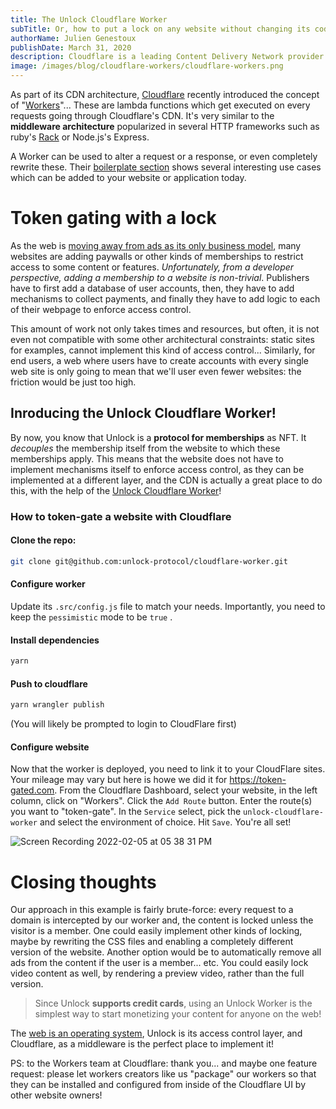 ```yaml
---
title: The Unlock Cloudflare Worker
subTitle: Or, how to put a lock on any website without changing its code!
authorName: Julien Genestoux
publishDate: March 31, 2020
description: Cloudflare is a leading Content Delivery Network provider. Web sites and application can use Cloudflare to add a layer between consumers and their applications in order to increase delivery speed, reduce the impact of attacks... or, add an Unlock lock!
image: /images/blog/cloudflare-workers/cloudflare-workers.png
---
```


As part of its CDN architecture, [Cloudflare](https://cloudflare.com) recently introduced the concept of "[Workers](https://workers.cloudflare.com/)"... These are lambda functions which get executed on every requests going through Cloudflare's CDN. It's very similar to the **middleware architecture** popularized in several HTTP frameworks such as ruby's [Rack](https://github.com/rack/rack) or Node.js's Express.

A Worker can be used to alter a request or a response, or even completely rewrite these. Their [boilerplate section](https://developers.cloudflare.com/workers/templates) shows several interesting use cases which can be added to your website or application today.

# Token gating with a lock

As the web is [moving away from ads as its only business model](https://medium.com/unlock-protocol/the-end-of-the-ad-supported-web-d4d093fb462f), many websites are adding paywalls or other kinds of memberships to restrict access to some content or features. _Unfortunately, from a developer perspective, adding a membership to a website is non-trivial_. Publishers have to first add a database of user accounts, then, they have to add mechanisms to collect payments, and finally they have to add logic to each of their webpage to enforce access control.

This amount of work not only takes times and resources, but often, it is not even not compatible with some other architectural constraints: static sites for examples, cannot implement this kind of access control... Similarly, for end users, a web where users have to create accounts with every single web site is only going to mean that we'll user even fewer websites: the friction would be just too high.

## Inroducing the Unlock Cloudflare Worker!

By now, you know that Unlock is a **protocol for memberships** as NFT. It _decouples_ the membership itself from the website to which these memberships apply. This means that the website does not have to implement mechanisms itself to enforce access control, as they can be implemented at a different layer, and the CDN is actually a great place to do this, with the help of the [Unlock Cloudflare Worker](https://github.com/unlock-protocol/cloudflare-worker)!

### How to token-gate a website with Cloudflare

#### Clone the repo:

```bash
git clone git@github.com:unlock-protocol/cloudflare-worker.git
```

#### Configure worker

Update its `.src/config.js` file to match your needs. Importantly, you need to keep the `pessimistic` mode to be `true` .

#### Install dependencies

```bash
yarn
```

#### Push to cloudflare

```bash
yarn wrangler publish
```

(You will likely be prompted to login to CloudFlare first)

#### Configure website

Now that the worker is deployed, you need to link it to your CloudFlare sites. Your mileage may vary but here is howe we did it for https://token-gated.com. From the Cloudflare Dashboard, select your website, in the left column, click on "Workers". Click the `Add Route` button. Enter the route(s) you want to "token-gate". In the `Service` select, pick the `unlock-cloudflare-worker` and select the environment of choice. Hit `Save`. You're all set!

![Screen Recording 2022-02-05 at 05 38 31 PM](https://user-images.githubusercontent.com/17735/152661436-347c9ccf-a9fb-4d1e-8b3a-817ecfb2a887.gif)

# Closing thoughts

Our approach in this example is fairly brute-force: every request to a domain is intercepted by our worker and,
the content is locked unless the visitor is a member. One could easily implement other kinds of locking,
maybe by rewriting the CSS files and enabling a completely different version of the website. Another option would be to automatically remove all ads from the content if the user is a member... etc. You could easily lock video content as well, by rendering a preview video, rather than the full version.

> Since Unlock **supports credit cards**, using an Unlock Worker is the simplest way to start monetizing your content for anyone on the web!

The [web is an operating system](https://unlock-protocol.com/blog/access-control-primitive/), Unlock is its access control layer, and Cloudflare, as a middleware is the perfect place to implement it!

PS: to the Workers team at Cloudflare: thank you... and maybe one feature request: please let workers creators like us "package" our workers so that they can be installed and configured from inside of the Cloudflare UI by other website owners!
